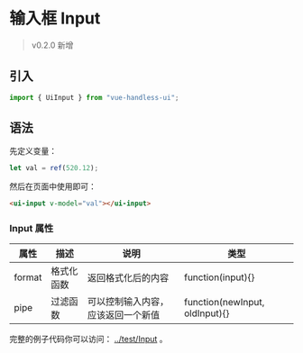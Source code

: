 # 输入框 Input

> v0.2.0 新增

## 引入

```js
import { UiInput } from "vue-handless-ui";
```

## 语法

先定义变量：

```js
let val = ref(520.12);
```

然后在页面中使用即可：

```html
<ui-input v-model="val"></ui-input>
```

### Input 属性

| 属性 | 描述 | 说明 | 类型 |
| ------- | ------- | ------- | ------- |
| format | 格式化函数 | 返回格式化后的内容 | function(input){} |
| pipe | 过滤函数 | 可以控制输入内容，应该返回一个新值 | function(newInput, oldInput){} |

完整的例子代码你可以访问： [../test/Input](../test/Input) 。
